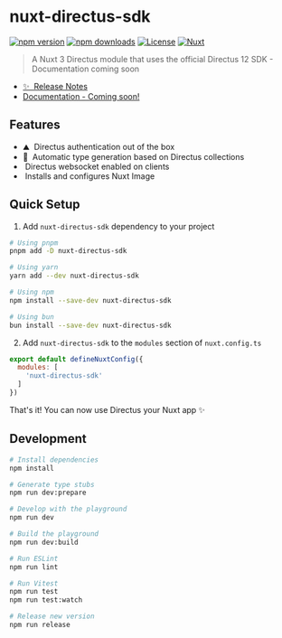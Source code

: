 # nuxt-directus-sdk

[![npm version][npm-version-src]][npm-version-href]
[![npm downloads][npm-downloads-src]][npm-downloads-href]
[![License][license-src]][license-href]
[![Nuxt][nuxt-src]][nuxt-href]

> A Nuxt 3 Directus module that uses the official Directus 12 SDK - Documentation coming soon

- [✨ &nbsp;Release Notes](/CHANGELOG.md)
- [ Documentation - Coming soon!](#)

## Features

- ⛰ &nbsp;Directus authentication out of the box
- 🚠 &nbsp;Automatic type generation based on Directus collections
- &nbsp;Directus websocket enabled on clients
- &nbsp;Installs and configures Nuxt Image

## Quick Setup

1. Add `nuxt-directus-sdk` dependency to your project

```bash
# Using pnpm
pnpm add -D nuxt-directus-sdk

# Using yarn
yarn add --dev nuxt-directus-sdk

# Using npm
npm install --save-dev nuxt-directus-sdk

# Using bun
bun install --save-dev nuxt-directus-sdk
```

2. Add `nuxt-directus-sdk` to the `modules` section of `nuxt.config.ts`

```js
export default defineNuxtConfig({
  modules: [
    'nuxt-directus-sdk'
  ]
})
```

That's it! You can now use Directus your Nuxt app ✨

## Development

```bash
# Install dependencies
npm install

# Generate type stubs
npm run dev:prepare

# Develop with the playground
npm run dev

# Build the playground
npm run dev:build

# Run ESLint
npm run lint

# Run Vitest
npm run test
npm run test:watch

# Release new version
npm run release
```

<!-- Badges -->
[npm-version-src]: https://img.shields.io/npm/v/nuxt-directus-sdk/latest.svg?style=flat&colorA=18181B&colorB=28CF8D
[npm-version-href]: https://npmjs.com/package/nuxt-directus-sdk

[npm-downloads-src]: https://img.shields.io/npm/dm/nuxt-directus-sdk.svg?style=flat&colorA=18181B&colorB=28CF8D
[npm-downloads-href]: https://npmjs.com/package/nuxt-directus-sdk

[license-src]: https://img.shields.io/npm/l/nuxt-directus-sdk.svg?style=flat&colorA=18181B&colorB=28CF8D
[license-href]: https://npmjs.com/package/nuxt-directus-sdk

[nuxt-src]: https://img.shields.io/badge/Nuxt-18181B?logo=nuxt.js
[nuxt-href]: https://nuxt.com

